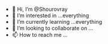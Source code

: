 - 👋 Hi, I’m @Shourovray
- 👀 I’m interested in ...everything
- 🌱 I’m currently learning ...everything
- 💞️ I’m looking to collaborate on ...
- 📫 How to reach me ...

<!---
Shourovray/Shourovray is a ✨ special ✨ repository because its `README.md` (this file) appears on your GitHub profile.
You can click the Preview link to take a look at your changes.
--->
